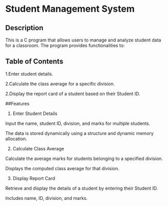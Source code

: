 # Student Management System

## Description

This is a C program that allows users to manage and analyze student data for a classroom. The program provides functionalities to:
## Table of Contents
1.Enter student details.

2.Calculate the class average for a specific division.

2.Display the report card of a student based on their Student ID.

##Features

1. Enter Student Details

Input the name, student ID, division, and marks for multiple students.

The data is stored dynamically using a structure and dynamic memory allocation.

2. Calculate Class Average

Calculate the average marks for students belonging to a specified division.

Displays the computed class average for that division.

3. Display Report Card

Retrieve and display the details of a student by entering their Student ID.

Includes name, ID, division, and marks.
